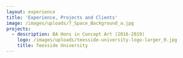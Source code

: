 ```yaml
---
layout: experience
title: 'Experience, Projects and Clients'
image: /images/uploads/7_Space_Background_a.jpg
projects:
  - description: BA Hons in Concept Art (2016-2019)
    logo: /images/uploads/teesside-university-logo-larger_0.jpg
    title: Teesside University
---
```


